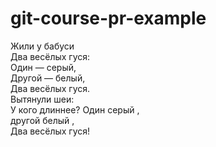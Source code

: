 # git-course-pr-example
Жили у бабуси  
Два весёлых гуся:  
Один — серый,  
Другой — белый,  
Два весёлых гуся.  
Вытянули шеи:	
У кого длиннее?	
Один серый ,	
другой белый ,	
Два весёлых гуся!	
